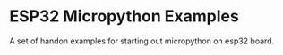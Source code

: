 # ESP32 Micropython Examples
 A set of handon examples for starting out micropython on esp32 board.
